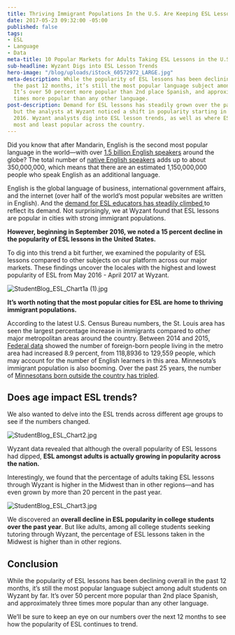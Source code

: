 ```yaml
---
title: Thriving Immigrant Populations In the U.S. Are Keeping ESL Lessons Alive
date: 2017-05-23 09:32:00 -05:00
published: false
tags:
- ESL
- Language
- Data
meta-title: 10 Popular Markets for Adults Taking ESL Lessons in the U.S.
sub-headline: Wyzant Digs into ESL Lesson Trends
hero-image: "/blog/uploads/iStock_60572972_LARGE.jpg"
meta-description: While the popularity of ESL lessons has been declining overall in
  the past 12 months, it’s still the most popular language subject among adult students.
  It’s over 50 percent more popular than 2nd place Spanish, and approximately three
  times more popular than any other language.
post-description: Demand for ESL lessons has steadily grown over the past decade,
  but the analysts at Wyzant noticed a shift in popularity starting in the fall of
  2016. Wyzant analysts dig into ESL lesson trends, as well as where ESL lessons are
  most and least popular across the country.
---
```


Did you know that after Mandarin, English is the second most popular language in the world—with over [1.5 billion English speakers](https://blog.esl-languages.com/blog/learn-languages/english/english-language-global-number-one/) around the globe? The total number of [native English speakers](https://en.wikipedia.org/wiki/List_of_countries_by_English-speaking_population) adds up to about 350,000,000, which means that there are an estimated 1,150,000,000 people who speak English as an additional language.

English is the global language of business, international government affairs, and the internet (over half of the world’s most popular websites are written in English). And the [demand for ESL educators has steadily climbed ](https://www.thoughtco.com/high-esl-job-market-demand-4088711)to reflect its demand. Not surprisingly, we at Wyzant found that ESL lessons are popular in cities with strong immigrant populations.

**However, beginning in September 2016, we noted a 15 percent decline in the popularity of ESL lessons in the United States.**

To dig into this trend a bit further, we examined the popularity of ESL lessons compared to other subjects on our platform across our major markets. These findings uncover the locales with the highest and lowest popularity of ESL from May 2016 - April 2017 at Wyzant.

![StudentBlog_ESL_Chart1a (1).jpg](/blog/uploads/StudentBlog_ESL_Chart1a%20(1).jpg)

**It’s worth noting that the most popular cities for ESL are home to thriving immigrant populations.**

According to the latest U.S. Census Bureau numbers, the St. Louis area has seen the largest percentage increase in immigrants compared to other major metropolitan areas around the country. Between 2014 and 2015, [Federal data](http://www.kmov.com/story/33158944/st-louis-leads-nation-in-growing-immigrant-population) showed the number of foreign-born people living in the metro area had increased 8.9 percent, from 118,8936 to 129,559 people, which may account for the number of English learners in this area. Minnesota’s immigrant population is also booming. Over the past 25 years, the number of [Minnesotans born outside the country has tripled](https://www.minnpost.com/new-americans/2015/10/who-are-minnesota-s-new-americans-heres-what-data-tell-us).

## Does age impact ESL trends?

We also wanted to delve into the ESL trends across different age groups to see if the numbers changed.

![StudentBlog_ESL_Chart2.jpg](/blog/uploads/StudentBlog_ESL_Chart2.jpg)

Wyzant data revealed that although the overall popularity of ESL lessons had dipped, **ESL amongst adults is actually growing in popularity across the nation.**

Interestingly, we found that the percentage of adults taking ESL lessons through Wyzant is higher in the Midwest than in other regions—and has even grown by more than 20 percent in the past year.

![StudentBlog_ESL_Chart3.jpg](/blog/uploads/StudentBlog_ESL_Chart3.jpg)

We discovered an **overall decline in ESL popularity in college students over the past year**. But like adults, among all college students seeking tutoring through Wyzant, the percentage of ESL lessons taken in the Midwest is higher than in other regions.

## Conclusion

While the popularity of ESL lessons has been declining overall in the past 12 months, it’s still the most popular language subject among adult students on Wyzant by far. It’s over 50 percent more popular than 2nd place Spanish, and approximately three times more popular than any other language.

We’ll be sure to keep an eye on our numbers over the next 12 months to see how the popularity of ESL continues to trend.